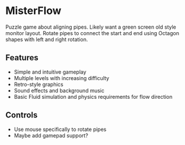 # MisterFlow

Puzzle game about aligning pipes.
Likely want a green screen old style monitor layout. 
Rotate pipes to connect the start and end using Octagon shapes with left and right rotation.

## Features
- Simple and intuitive gameplay
- Multiple levels with increasing difficulty
- Retro-style graphics
- Sound effects and background music
- Basic Fluid simulation and physics requirements for flow direction

## Controls
- Use mouse specifically to rotate pipes
- Maybe add gamepad support?
